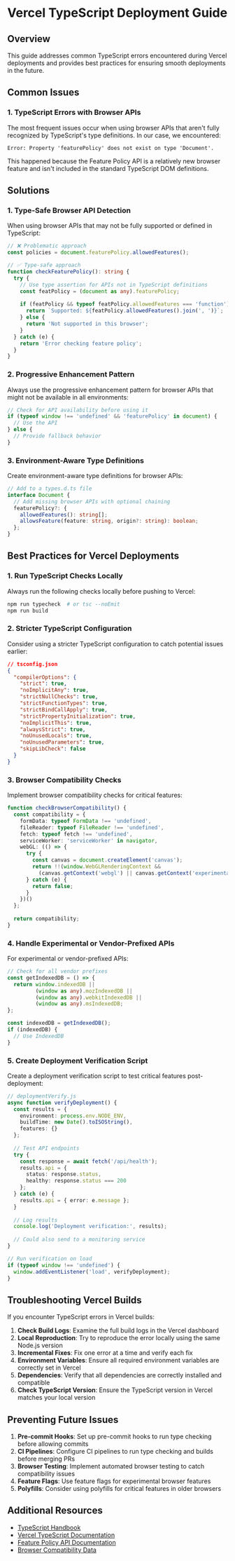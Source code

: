 # Vercel TypeScript Deployment Guide

## Overview

This guide addresses common TypeScript errors encountered during Vercel deployments and provides best practices for ensuring smooth deployments in the future.

## Common Issues

### 1. TypeScript Errors with Browser APIs

The most frequent issues occur when using browser APIs that aren't fully recognized by TypeScript's type definitions. In our case, we encountered:

```
Error: Property 'featurePolicy' does not exist on type 'Document'.
```

This happened because the Feature Policy API is a relatively new browser feature and isn't included in the standard TypeScript DOM definitions.

## Solutions

### 1. Type-Safe Browser API Detection

When using browser APIs that may not be fully supported or defined in TypeScript:

```typescript
// ❌ Problematic approach
const policies = document.featurePolicy.allowedFeatures();

// ✅ Type-safe approach
function checkFeaturePolicy(): string {
  try {
    // Use type assertion for APIs not in TypeScript definitions
    const featPolicy = (document as any).featurePolicy;
    
    if (featPolicy && typeof featPolicy.allowedFeatures === 'function') {
      return `Supported: ${featPolicy.allowedFeatures().join(', ')}`;
    } else {
      return 'Not supported in this browser';
    }
  } catch (e) {
    return 'Error checking feature policy';
  }
}
```

### 2. Progressive Enhancement Pattern

Always use the progressive enhancement pattern for browser APIs that might not be available in all environments:

```typescript
// Check for API availability before using it
if (typeof window !== 'undefined' && 'featurePolicy' in document) {
  // Use the API
} else {
  // Provide fallback behavior
}
```

### 3. Environment-Aware Type Definitions

Create environment-aware type definitions for browser APIs:

```typescript
// Add to a types.d.ts file
interface Document {
  // Add missing browser APIs with optional chaining
  featurePolicy?: {
    allowedFeatures(): string[];
    allowsFeature(feature: string, origin?: string): boolean;
  };
}
```

## Best Practices for Vercel Deployments

### 1. Run TypeScript Checks Locally

Always run the following checks locally before pushing to Vercel:

```bash
npm run typecheck  # or tsc --noEmit
npm run build
```

### 2. Stricter TypeScript Configuration

Consider using a stricter TypeScript configuration to catch potential issues earlier:

```json
// tsconfig.json
{
  "compilerOptions": {
    "strict": true,
    "noImplicitAny": true,
    "strictNullChecks": true,
    "strictFunctionTypes": true,
    "strictBindCallApply": true,
    "strictPropertyInitialization": true,
    "noImplicitThis": true,
    "alwaysStrict": true,
    "noUnusedLocals": true,
    "noUnusedParameters": true,
    "skipLibCheck": false
  }
}
```

### 3. Browser Compatibility Checks

Implement browser compatibility checks for critical features:

```typescript
function checkBrowserCompatibility() {
  const compatibility = {
    formData: typeof FormData !== 'undefined',
    fileReader: typeof FileReader !== 'undefined',
    fetch: typeof fetch !== 'undefined',
    serviceWorker: 'serviceWorker' in navigator,
    webGL: (() => {
      try {
        const canvas = document.createElement('canvas');
        return !!(window.WebGLRenderingContext && 
          (canvas.getContext('webgl') || canvas.getContext('experimental-webgl')));
      } catch (e) {
        return false;
      }
    })()
  };
  
  return compatibility;
}
```

### 4. Handle Experimental or Vendor-Prefixed APIs

For experimental or vendor-prefixed APIs:

```typescript
// Check for all vendor prefixes
const getIndexedDB = () => {
  return window.indexedDB || 
         (window as any).mozIndexedDB || 
         (window as any).webkitIndexedDB || 
         (window as any).msIndexedDB;
};

const indexedDB = getIndexedDB();
if (indexedDB) {
  // Use IndexedDB
}
```

### 5. Create Deployment Verification Script

Create a deployment verification script to test critical features post-deployment:

```typescript
// deploymentVerify.js
async function verifyDeployment() {
  const results = {
    environment: process.env.NODE_ENV,
    buildTime: new Date().toISOString(),
    features: {}
  };
  
  // Test API endpoints
  try {
    const response = await fetch('/api/health');
    results.api = {
      status: response.status,
      healthy: response.status === 200
    };
  } catch (e) {
    results.api = { error: e.message };
  }
  
  // Log results
  console.log('Deployment verification:', results);
  
  // Could also send to a monitoring service
}

// Run verification on load
if (typeof window !== 'undefined') {
  window.addEventListener('load', verifyDeployment);
}
```

## Troubleshooting Vercel Builds

If you encounter TypeScript errors in Vercel builds:

1. **Check Build Logs**: Examine the full build logs in the Vercel dashboard
2. **Local Reproduction**: Try to reproduce the error locally using the same Node.js version
3. **Incremental Fixes**: Fix one error at a time and verify each fix
4. **Environment Variables**: Ensure all required environment variables are correctly set in Vercel
5. **Dependencies**: Verify that all dependencies are correctly installed and compatible
6. **Check TypeScript Version**: Ensure the TypeScript version in Vercel matches your local version

## Preventing Future Issues

1. **Pre-commit Hooks**: Set up pre-commit hooks to run type checking before allowing commits
2. **CI Pipelines**: Configure CI pipelines to run type checking and builds before merging PRs
3. **Browser Testing**: Implement automated browser testing to catch compatibility issues
4. **Feature Flags**: Use feature flags for experimental browser features
5. **Polyfills**: Consider using polyfills for critical features in older browsers

## Additional Resources

- [TypeScript Handbook](https://www.typescriptlang.org/docs/handbook/intro.html)
- [Vercel TypeScript Documentation](https://vercel.com/docs/concepts/functions/serverless-functions/runtimes/node-js#typescript)
- [Feature Policy API Documentation](https://developer.mozilla.org/en-US/docs/Web/API/Feature_Policy_API)
- [Browser Compatibility Data](https://developer.mozilla.org/en-US/docs/Web/API)